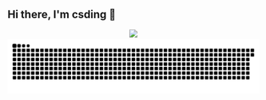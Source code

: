 ## Hi there, I'm csding 👋

<div align="center"> 
 <img src="https://github-readme-streak-stats.herokuapp.com/?user=codeDing18" /> 
</div>



<!--
 <div align="center">
    
    <a href="https://blog.csdn.net/csding11?spm=1000.2115.3001.5343"><img src="https://img.shields.io/badge/CSDN-论坛-c32136" /></a>&emsp;
  
    
  </div>
-->




 <!-- Snake Code Contribution Map 贪吃蛇代码贡献图 -->
<picture>
  <source media="(prefers-color-scheme: dark)" srcset="https://raw.githubusercontent.com/codeDing18/codeDing18/output/github-contribution-grid-snake-dark.svg">
  <source media="(prefers-color-scheme: light)" srcset="https://raw.githubusercontent.com/codeDing18/codeDing18/output/github-contribution-grid-snake.svg">
  <img alt="github contribution grid snake animation" src="https://raw.githubusercontent.com/codeDing18/codeDing18/output/github-contribution-grid-snake.svg">
</picture>

